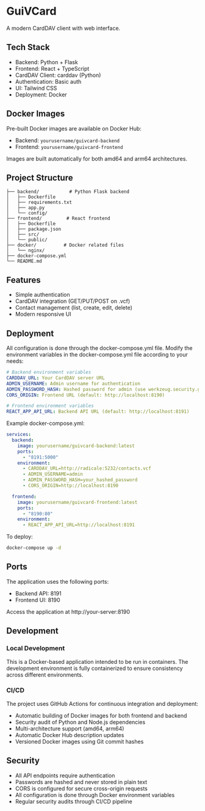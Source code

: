 # GuiVCard

A modern CardDAV client with web interface.

## Tech Stack

- Backend: Python + Flask
- Frontend: React + TypeScript
- CardDAV Client: carddav (Python)
- Authentication: Basic auth
- UI: Tailwind CSS
- Deployment: Docker

## Docker Images

Pre-built Docker images are available on Docker Hub:
- Backend: `yourusername/guivcard-backend`
- Frontend: `yourusername/guivcard-frontend`

Images are built automatically for both amd64 and arm64 architectures.

## Project Structure

```
├── backend/           # Python Flask backend
│   ├── Dockerfile
│   ├── requirements.txt
│   ├── app.py
│   └── config/
├── frontend/         # React frontend
│   ├── Dockerfile
│   ├── package.json
│   ├── src/
│   └── public/
├── docker/          # Docker related files
│   └── nginx/
├── docker-compose.yml
└── README.md
```

## Features

- Simple authentication
- CardDAV integration (GET/PUT/POST on .vcf)
- Contact management (list, create, edit, delete)
- Modern responsive UI

## Deployment

All configuration is done through the docker-compose.yml file. Modify the environment variables in the docker-compose.yml file according to your needs:

```yaml
# Backend environment variables
CARDDAV_URL: Your CardDAV server URL
ADMIN_USERNAME: Admin username for authentication
ADMIN_PASSWORD_HASH: Hashed password for admin (use werkzeug.security.generate_password_hash)
CORS_ORIGIN: Frontend URL (default: http://localhost:8190)

# Frontend environment variables
REACT_APP_API_URL: Backend API URL (default: http://localhost:8191)
```

Example docker-compose.yml:

```yaml
services:
  backend:
    image: yourusername/guivcard-backend:latest
    ports:
      - "8191:5000"
    environment:
      - CARDDAV_URL=http://radicale:5232/contacts.vcf
      - ADMIN_USERNAME=admin
      - ADMIN_PASSWORD_HASH=your_hashed_password
      - CORS_ORIGIN=http://localhost:8190

  frontend:
    image: yourusername/guivcard-frontend:latest
    ports:
      - "8190:80"
    environment:
      - REACT_APP_API_URL=http://localhost:8191
```

To deploy:

```bash
docker-compose up -d
```

## Ports

The application uses the following ports:
- Backend API: 8191
- Frontend UI: 8190

Access the application at http://your-server:8190

## Development

### Local Development

This is a Docker-based application intended to be run in containers. The development environment is fully containerized to ensure consistency across different environments.

### CI/CD

The project uses GitHub Actions for continuous integration and deployment:
- Automatic building of Docker images for both frontend and backend
- Security audit of Python and Node.js dependencies
- Multi-architecture support (amd64, arm64)
- Automatic Docker Hub description updates
- Versioned Docker images using Git commit hashes

## Security

- All API endpoints require authentication
- Passwords are hashed and never stored in plain text
- CORS is configured for secure cross-origin requests
- All configuration is done through Docker environment variables
- Regular security audits through CI/CD pipeline